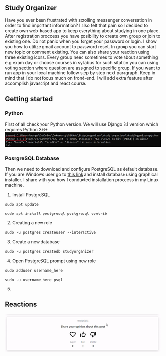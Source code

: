 ## Study Organizer

Have you ever been frustrated with scrolling messenger conversation in order to find important information? I also felt that
pain so I decided to create own web-based app to keep everything about studying in one place. After registration proccess you have posibility to create own group or join to existing one. Do not panic when you forget your password or login. I show you how to utilize gmail account to password reset. In group you can start new topic or comment existing. You can also share your reaction using three existing icons. Every group need sometimes to vote about something e.g exam day or choose courses in syllabus for such sitation you can using voting section where question are assigned to specific group. If you want to run app in your local machine follow step by step next paragraph. Keep in mind that I do not focus much on frond-end. I will add extra feature after accomplish javascript and react course.

## Getting started
### Python
First of all check your Python version. We will use Django 3.1 version which requires Python 3.6+
![Alt Text](https://github.com/margolek/study-organizer/blob/master/studyOrganizer/static/img/python.jpg)
### PosrgreSQL Database
Then we need to download and configure PostgreSQL as default database. If you are Windows user go to [this link](https://www.postgresql.org/download/windows/) and install database using graphical installer. I share with you how I conducted installation proccess in my Linux machine.
1. Install PostgreSQL
```shell
sudo apt update
```
```shell
sudo apt install postgresql postgresql-contrib
```
2. Creating a new role
```shell
sudo -u postgres createuser --interactive
```
3. Create a new database
```shell
sudo -u postgres createdb studyorganizer

```
4. Open PostgreSQL prompt using new role
```shell
sudo adduser username_here

```
```shell
sudo -u username_here psql
```
5. 

## Reactions
![Alt Text](https://github.com/margolek/study-organizer/blob/master/studyOrganizer/static/gif/ezgif.com-gif-maker.gif)

